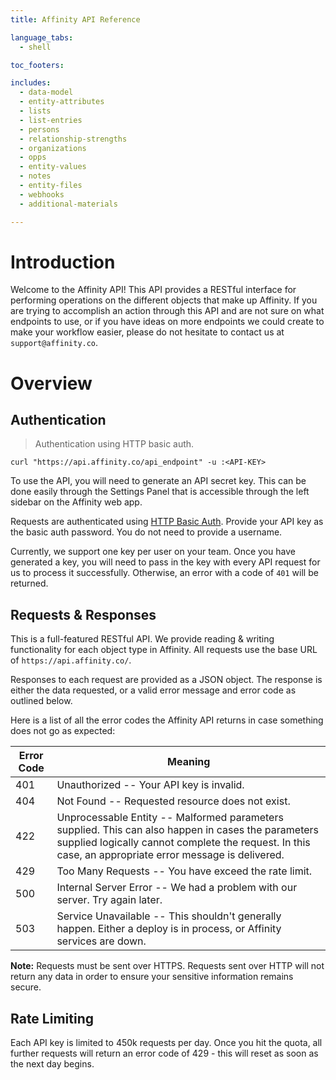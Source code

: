 ```yaml
---
title: Affinity API Reference

language_tabs:
  - shell

toc_footers:

includes:
  - data-model
  - entity-attributes
  - lists
  - list-entries
  - persons
  - relationship-strengths
  - organizations
  - opps
  - entity-values
  - notes
  - entity-files
  - webhooks
  - additional-materials

---
```


# Introduction

Welcome to the Affinity API! This API provides a RESTful interface for performing
operations on the different objects that make up Affinity. If you are trying to
accomplish an action through this API and are not sure on what endpoints to use, or
if you have ideas on more endpoints we could create to make your workflow easier,
please do not hesitate to contact us at `support@affinity.co`.

# Overview

## Authentication

> Authentication using HTTP basic auth.

```shell
curl "https://api.affinity.co/api_endpoint" -u :<API-KEY>
```

To use the API, you will need to generate an API secret key. This can be done easily through
the Settings Panel that is accessible through the left sidebar on the Affinity web app.

Requests are authenticated using [HTTP Basic Auth](http://en.wikipedia.org/wiki/Basic_access_authentication).
Provide your API key as the basic auth password. You do not need to provide a username.

Currently, we support one key per user on your team. Once you have generated a key, you
will need to pass in the key with every API request for us to process it successfully.
Otherwise, an error with a code of `401` will be returned.

## Requests & Responses
This is a full-featured RESTful API. We provide reading & writing functionality for each
object type in Affinity. All requests use the base URL of `https://api.affinity.co/`.

Responses to each request are provided as a JSON object. The response is either the data
requested, or a valid error message and error code as outlined below.

Here is a list of all the error codes the Affinity API returns in case something does not go as expected:

Error Code | Meaning
--------------------- | -------
401 | Unauthorized -- Your API key is invalid.
404 | Not Found -- Requested resource does not exist.
422 | Unprocessable Entity -- Malformed parameters supplied. This can also happen in cases the parameters supplied logically cannot complete the request. In this case, an appropriate error message is delivered.
429 | Too Many Requests -- You have exceed the rate limit.
500 | Internal Server Error -- We had a problem with our server. Try again later.
503 | Service Unavailable -- This shouldn't generally happen. Either a deploy is in process, or Affinity services are down.

**Note:** Requests must be sent over HTTPS. Requests sent over HTTP will not return any
data in order to ensure your sensitive information remains secure.

## Rate Limiting
Each API key is limited to 450k requests per day. Once you hit the quota, all further requests will return an error code of
429 - this will reset as soon as the next day begins.
